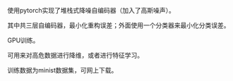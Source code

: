 使用pytorch实现了堆栈式降噪自编码器（加入了高斯噪声）。

其中共三层自编码器，最小化重构误差；外面使用一个分类器来最小化分类误差。

GPU训练。

可用来对高危数据进行降维，或者进行特征学习。

训练数据为minist数据集，可网上下载。
